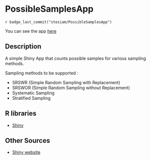 # PossibleSamplesApp

`r badge_last_commit("stesiam/PossibleSamplesApp")`

You can see the app [here](https://stesiam.shinyapps.io/PossibleSamplesApp/)

## Description

A simple Shiny App that counts possible samples for various sampling methods.

Sampling methods to be supported :

- SRSWR (Simple Random Sampling with Replacement)
- SRSWOR (Simple Random Sampling without Replacement)
- Systematic Sampling
- Stratified Sampling

## R libraries

- [Shiny](https://cran.r-project.org/web/packages/shiny/index.html)

## Other Sources

- [Shiny website](https://shiny.rstudio.com/)
